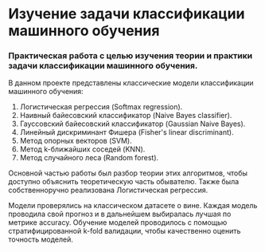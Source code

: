 # Изучение задачи классификации машинного обучения

### Практическая работа с целью изучения теории и практики задачи классификации машинного обучения.

В данном проекте представлены классические модели классификации машинного обучения:
1. Логистическая регрессия (Softmax regression).
2. Наивный байесовский классификатор (Naive Bayes classifier).
3. Гауссовский байесовский классификатор (Gaussian Naive  Bayes).
4. Линейный дискриминант Фишера (Fisher's linear discriminant).
5. Метод опорных векторов (SVM).
6. Метод k-ближайших соседей (KNN).
7. Метод случайного леса (Random forest).

Основной частью работы был разбор теории этих алгоритмов, чтобы доступно объяснить теоретическую часть обывателю. Также была собственноручно реализована Логистическая регрессия. 

Модели проверялись на классическом датасете о вине. Каждая модель проводила свой прогноз и в дальнейшем выбиралась лучшая по метрике accuracy.
Обучение моделей проводилось с помощью стратифицированной k-fold валидации, чтобы качественно оценить точность моделей.
